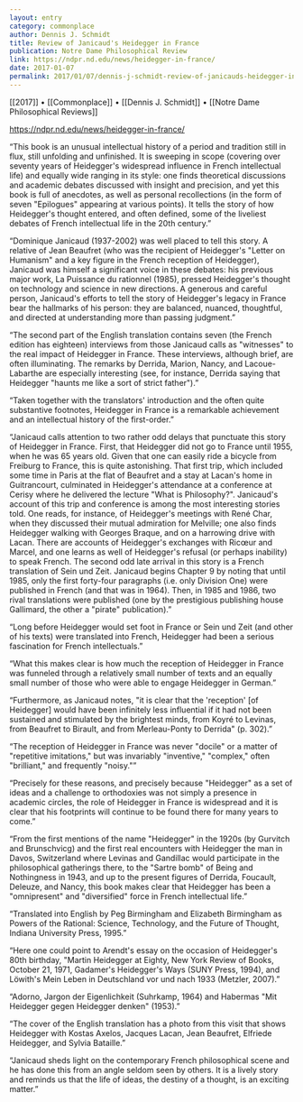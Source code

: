 ```yaml
---
layout: entry
category: commonplace
author: Dennis J. Schmidt
title: Review of Janicaud's Heidegger in France
publication: Notre Dame Philosophical Review
link: https://ndpr.nd.edu/news/heidegger-in-france/
date: 2017-01-07
permalink: 2017/01/07/dennis-j-schmidt-review-of-janicauds-heidegger-in-france
---
```


[[2017]] • [[Commonplace]] • [[Dennis J. Schmidt]] • [[Notre Dame Philosophical Reviews]]

https://ndpr.nd.edu/news/heidegger-in-france/

“This book is an unusual intellectual history of a period and tradition still in flux, still unfolding and unfinished. It is sweeping in scope (covering over seventy years of Heidegger's widespread influence in French intellectual life) and equally wide ranging in its style: one finds theoretical discussions and academic debates discussed with insight and precision, and yet this book is full of anecdotes, as well as personal recollections (in the form of seven "Epilogues" appearing at various points). It tells the story of how Heidegger's thought entered, and often defined, some of the liveliest debates of French intellectual life in the 20th century.”

“Dominique Janicaud (1937-2002) was well placed to tell this story. A relative of Jean Beaufret (who was the recipient of Heidegger's "Letter on Humanism" and a key figure in the French reception of Heidegger), Janicaud was himself a significant voice in these debates: his previous major work, La Puissance du rationnel (1985), pressed Heidegger's thought on technology and science in new directions. A generous and careful person, Janicaud's efforts to tell the story of Heidegger's legacy in France bear the hallmarks of his person: they are balanced, nuanced, thoughtful, and directed at understanding more than passing judgment.”

“The second part of the English translation contains seven (the French edition has eighteen) interviews from those Janicaud calls as "witnesses" to the real impact of Heidegger in France. These interviews, although brief, are often illuminating. The remarks by Derrida, Marion, Nancy, and Lacoue-Labarthe are especially interesting (see, for instance, Derrida saying that Heidegger "haunts me like a sort of strict father").”

“Taken together with the translators' introduction and the often quite substantive footnotes, Heidegger in France is a remarkable achievement and an intellectual history of the first-order.”

“Janicaud calls attention to two rather odd delays that punctuate this story of Heidegger in France. First, that Heidegger did not go to France until 1955, when he was 65 years old. Given that one can easily ride a bicycle from Freiburg to France, this is quite astonishing. That first trip, which included some time in Paris at the flat of Beaufret and a stay at Lacan's home in Guitrancourt, culminated in Heidegger's attendance at a conference at Cerisy where he delivered the lecture "What is Philosophy?". Janicaud's account of this trip and conference is among the most interesting stories told. One reads, for instance, of Heidegger's meetings with René Char, when they discussed their mutual admiration for Melville; one also finds Heidegger walking with Georges Braque, and on a harrowing drive with Lacan. There are accounts of Heidegger's exchanges with Ricœur and Marcel, and one learns as well of Heidegger's refusal (or perhaps inability) to speak French. The second odd late arrival in this story is a French translation of Sein und Zeit. Janicaud begins Chapter 9 by noting that until 1985, only the first forty-four paragraphs (i.e. only Division One) were published in French (and that was in 1964). Then, in 1985 and 1986, two rival translations were published (one by the prestigious publishing house Gallimard, the other a "pirate" publication).”

“Long before Heidegger would set foot in France or Sein und Zeit (and other of his texts) were translated into French, Heidegger had been a serious fascination for French intellectuals.”

“What this makes clear is how much the reception of Heidegger in France was funneled through a relatively small number of texts and an equally small number of those who were able to engage Heidegger in German.”

“Furthermore, as Janicaud notes, "it is clear that the 'reception' [of Heidegger] would have been infinitely less influential if it had not been sustained and stimulated by the brightest minds, from Koyré to Levinas, from Beaufret to Birault, and from Merleau-Ponty to Derrida" (p. 302).”

“The reception of Heidegger in France was never "docile" or a matter of "repetitive imitations," but was invariably "inventive," "complex," often "brilliant," and frequently "noisy."”

“Precisely for these reasons, and precisely because "Heidegger" as a set of ideas and a challenge to orthodoxies was not simply a presence in academic circles, the role of Heidegger in France is widespread and it is clear that his footprints will continue to be found there for many years to come.”

“From the first mentions of the name "Heidegger" in the 1920s (by Gurvitch and Brunschvicg) and the first real encounters with Heidegger the man in Davos, Switzerland where Levinas and Gandillac would participate in the philosophical gatherings there, to the "Sartre bomb" of Being and Nothingness in 1943, and up to the present figures of Derrida, Foucault, Deleuze, and Nancy, this book makes clear that Heidegger has been a "omnipresent" and "diversified" force in French intellectual life.”

“Translated into English by Peg Birmingham and Elizabeth Birmingham as Powers of the Rational: Science, Technology, and the Future of Thought, Indiana University Press, 1995.”

“Here one could point to Arendt's essay on the occasion of Heidegger's 80th birthday, "Martin Heidegger at Eighty, New York Review of Books, October 21, 1971, Gadamer's Heidegger's Ways (SUNY Press, 1994), and Löwith's Mein Leben in Deutschland vor und nach 1933 (Metzler, 2007).”

“Adorno, Jargon der Eigenlichkeit (Suhrkamp, 1964) and Habermas "Mit Heidegger gegen Heidegger denken" (1953).”

“The cover of the English translation has a photo from this visit that shows Heidegger with Kostas Axelos, Jacques Lacan, Jean Beaufret, Elfriede Heidegger, and Sylvia Bataille.”

“Janicaud sheds light on the contemporary French philosophical scene and he has done this from an angle seldom seen by others. It is a lively story and reminds us that the life of ideas, the destiny of a thought, is an exciting matter.”

